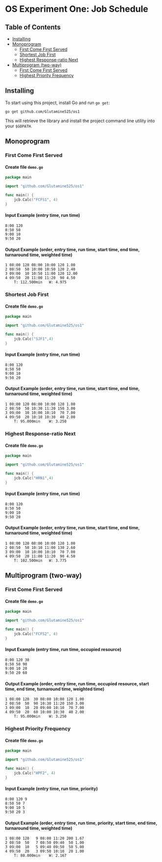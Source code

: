 # OS Experiment One: Job Schedule

## Table of Contents

- [Installing](#installing)
- [Monoprogram](#monoprogram)
  - [First Come First Served](#first-come-first-served)
  - [Shortest Job First](#shortest-job-first)
  - [Highest Response-ratio Next](#highest-response-ratio-next)
- [Multiprogram (two-way)](#multiprogram-two-way)
  - [First Come First Served](#first-come--first-served)
  - [Highest Priority Frequency](#highest-priority-frequency)

## Installing

To start using this project, install Go and run `go get`:

	go get github.com/Glutamine525/os1
This will retrieve the library and install the project command line utility into your `$GOPATH`.

## Monoprogram

### First Come First Served
#### Create file `demo.go`
```go
package main

import "github.com/Glutamine525/os1"

func main() {
	jcb.Calc("FCFS1", 4)
}
```
#### Input Example (entry time, run time)
	8:00 120
	8:50 50
	9:00 10
	9:50 20
#### Output Example (order, entry time, run time, start time, end time, turnaround time, weighted time)
	1 08:00 120 08:00 10:00 120 1.00
	2 08:50  50 10:00 10:50 120 2.40
	3 09:00  10 10:50 11:00 120 12.00
	4 09:50  20 11:00 11:20  90 4.50
		T: 112.500min	W: 4.975

### Shortest Job First
#### Create file `demo.go`
```go
package main

import "github.com/Glutamine525/os1"

func main() {
	jcb.Calc("SJF1",4)
}
```
#### Input Example (entry time, run time)
	8:00 120
	8:50 50
	9:00 10
	9:50 20
#### Output Example (order, entry time, run time, start time, end time, turnaround time, weighted time)
	1 08:00 120 08:00 10:00 120 1.00
	2 08:50  50 10:30 11:20 150 3.00
	3 09:00  10 10:00 10:10  70 7.00
	4 09:50  20 10:10 10:30  40 2.00
		T: 95.000min	W: 3.250

### Highest Response-ratio Next
#### Create file `demo.go`
```go
package main

import "github.com/Glutamine525/os1"

func main() {
	jcb.Calc("HRN1",4)
}
```
#### Input Example (entry time, run time)
	8:00 120
	8:50 50
	9:00 10
	9:50 20
#### Output Example (order, entry time, run time, start time, end time, turnaround time, weighted time)
	1 08:00 120 08:00 10:00 120 1.00
	2 08:50  50 10:10 11:00 130 2.60
	3 09:00  10 10:00 10:10  70 7.00
	4 09:50  20 11:00 11:20  90 4.50
		T: 102.500min	W: 3.775

## Multiprogram (two-way)

### First Come  First Served
#### Create file `demo.go`
```go
package main

import "github.com/Glutamine525/os1"

func main() {
	jcb.Calc("FCFS2", 4)
}
```
#### Input Example (entry time, run time, occupied resource)
	8:00 120 30
	8:50 50 90
	9:00 10 20
	9:50 20 60
#### Output Example (order, entry time, run time, occupied resource, start time, end time, turnaround time, weighted time)
	1 08:00 120  30 08:00 10:00 120 1.00
	2 08:50  50  90 10:30 11:20 150 3.00
	3 09:00  10  20 09:00 10:10  70 7.00
	4 09:50  20  60 10:00 10:30  40 2.00
		T: 95.000min	W: 3.250

### Highest Priority Frequency
#### Create file `demo.go`
```go
package main

import "github.com/Glutamine525/os1"

func main() {
	jcb.Calc("HPF2", 4)
}
```
#### Input Example (entry time, run time, priority)
	8:00 120 9
	8:50 50 7
	9:00 10 5
	9:50 20 3
#### Output Example (order, entry time, run time, priority, start time, end time, turnaround time, weighted time)
	1 08:00 120   9 08:00 11:20 200 1.67
	2 08:50  50   7 08:50 09:40  50 1.00
	3 09:00  10   5 09:40 09:50  50 5.00
	4 09:50  20   3 09:50 10:10  20 1.00
		T: 80.000min	W: 2.167
